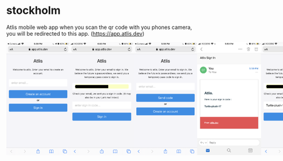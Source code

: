 # stockholm

Atlis mobile web app when you scan the qr code with you phones camera, you will be redirected to this app. (https://app.atlis.dev)

<div style="display:flex;">
  <img alt="create account" src="./img/create_account.PNG" height="300">
  <img alt="sign in" src="./img/passcode_sent.PNG" height="300">
  <img alt="passcode sent to email" src="./img/sign_in.PNG" height="300">
  <img alt="passcode email" src="./img/passcode_email.PNG" height="300">
  <img alt="passcode entered" src="./img/enter_passcode.PNG" height="300">
  <img alt="home tab" src="./img/home_tab.PNG" height="300">
  <img alt="home dropdown info" src="./img/home_dropdown_info.PNG" height="300">
  <img alt="scan qr code tab" src="./img/scanqr_tab.PNG" height="300">
  <img alt="sign out tab" src="./img/account_signout_tab.PNG" height="300">
  <img alt="confirm sign in popup modal" src="./img/signin_confirm.PNG" height="300">
  <img alt="new sign in popup modal" src="./img/new_signin.PNG" height="300">
</div>

